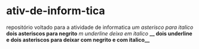 # ativ-de-inform-tica
repositório  voltado para a atividade de informatica
*um asterisco para italico*
**dois asteriscos para negrito**
_m underline deixa em italico_
**__ dois underline e dois asteriscos para deixar com negrito e com italico__**

